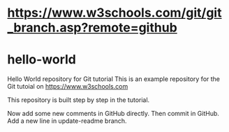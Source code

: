 # https://www.w3schools.com/git/git_branch.asp?remote=github
# hello-world
Hello World repository for Git tutorial
This is an example repository for the Git tutoial on https://www.w3schools.com

This repository is built step by step in the tutorial.

Now add some new comments in GitHub directly. Then commit in GitHub.
Add a new line in update-readme branch.
